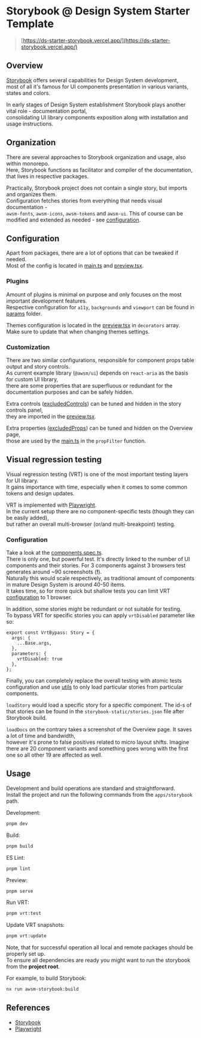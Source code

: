 # Storybook @ Design System Starter Template

> [https://ds-starter-storybook.vercel.app/](https://ds-starter-storybook.vercel.app/)


## Overview

[Storybook](https://storybook.js.org/) offers several capabilities for Design System development,  
most of all it's famous for UI components presentation in various variants, states and colors.

In early stages of Design System establishment Storybook plays another vital role - documentation portal,  
consolidating UI library components exposition along with installation and usage instructions.


## Organization

There are several approaches to Storybook organization and usage, also within monorepo.  
Here, Storybook functions as facilitator and compiler of the documentation, that lives in respective packages.

Practically, Storybook project does not contain a single story, but imports and organizes them.  
Configuration fetches stories from everything that needs visual documentation -  
`awsm-fonts`, `awsm-icons`, `awsm-tokens` and `awsm-ui`.
This of course can be modified and extended as needed - see [configuration](./.storybook/main.ts).  


## Configuration

Apart from packages, there are a lot of options that can be tweaked if needed.  
Most of the config is located in [main.ts](./.storybook/main.ts) and [preview.tsx](./.storybook/preview.tsx).  

### Plugins 

Amount of plugins is minimal on purpose and only focuses on the most important development features.  
Respective configuration for `a11y`, `backgrounds` and `viewport` can be found in [params](./.storybook/params) folder.

Themes configuration is located in the [preview.tsx](./.storybook/preview.tsx) in `decorators` array.  
Make sure to update that when changing themes settings.

### Customization

There are two similar configurations, responsible for component props table output and story controls.  
As current example library (`@awsm/ui`) depends on `react-aria` as the basis for custom UI library,  
there are some properties that are superfluous or redundant for the documentation purposes and can be safely hidden.

Extra controls ([excludedControls](./.storybook/config/excludedControls.ts)) can be tuned and hidden in the story controls panel,  
they are imported in the [preview.tsx](./.storybook/preview.tsx).

Extra properties ([excludedProps](./.storybook/config//excludedProps.ts)) can be tuned and hidden on the Overview page,  
those are used by the [main.ts](./.storybook/main.ts) in the `propFilter` function.


## Visual regression testing

Visual regression testing (VRT) is one of the most important testing layers for UI library.  
It gains importance with time, especially when it comes to some common tokens and design updates.

VRT is implemented with [Playwright](https://playwright.dev/).  
In the current setup there are no component-specific tests (though they can be easily added),  
but rather an overall multi-browser (or/and multi-breakpoint) testing.

### Configuration

Take a look at the [components.spec.ts](./tests/components.spec.ts).  
There is only one, but powerful test. It's directly linked to the number of UI components and their stories.
For 3 components against 3 browsers test generates around ~90 screenshots (**!**).  
Naturally this would scale respectively, as traditional amount of components in mature Design System is around 40-50 items.  
It takes time, so for more quick but shallow tests you can limit VRT [configuration](./playwright.config.ts) to 1 browser.  

In addition, some stories might be redundant or not suitable for testing.  
To bypass VRT for specific stories you can apply `vrtDisabled` parameter like so:

```tsx
export const VrtBypass: Story = {
  args: {
    ...Base.args,
  },
  parameters: {
    vrtDisabled: true
  },
};
```

Finally, you can completely replace the overall testing with atomic tests configuration and use [utils](./utils/) to only load particular stories from particular components.

`loadStory` would load a specific story for a specific component. The id-s of that stories can be found in the `storybook-static/stories.json` file after Storybook build.

`loadDocs` on the contrary takes a screenshot of the Overview page. It saves a lot of time and bandwidth,  
however it's prone to false positives related to micro layout shifts. Imagine there are 20 component variants and something goes wrong with the first one so all other 19 are affected as well.


## Usage

Development and build operations are standard and straightforward.  
Install the project and run the following commands from the `apps/storybook` path.

Development:
```sh
pnpm dev
```

Build:
```sh
pnpm build
```

ES Lint:
```sh
pnpm lint
```

Preview:
```sh
pnpm serve
```

Run VRT:
```sh
pnpm vrt:test
```

Update VRT snapshots:
```sh
pnpm vrt:update
```

Note, that for successful operation all local and remote packages should be properly set up.  
To ensure all dependencies are ready you might want to run the storybook from the **project root**.

For example, to build Storybook:
```sh
nx run awsm-storybook:build
```


## References

- [Storybook](https://storybook.js.org/)
- [Playwright](https://playwright.dev/)

